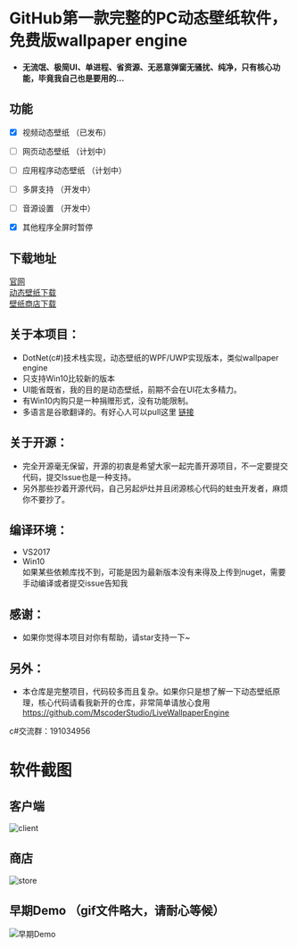 # GitHub第一款完整的PC动态壁纸软件，免费版wallpaper engine

*  **无流氓、极简UI、单进程、省资源、无恶意弹窗无骚扰、纯净，只有核心功能，毕竟我自己也是要用的...**  

## 功能
* [x] 视频动态壁纸 （已发布）
* [ ] 网页动态壁纸 （计划中）
* [ ] 应用程序动态壁纸 （计划中）
* [ ] 多屏支持 （开发中）
* [ ] 音源设置 （开发中）
* [x] 其他程序全屏时暂停


## 下载地址
[官网](https://mscoder.cn/products/LiveWallpaper.html)  
[动态壁纸下载](https://www.microsoft.com/store/apps/9MV8GK87MZ05)  
[壁纸商店下载](https://www.microsoft.com/store/apps/9PNN27P9SS38)  

## 关于本项目：  
  * DotNet(c#)技术栈实现，动态壁纸的WPF/UWP实现版本，类似wallpaper engine
  * 只支持Win10比较新的版本
  * UI能省既省，我的目的是动态壁纸，前期不会在UI花太多精力。
  * 有Win10内购只是一种捐赠形式，没有功能限制。
  * 多语言是谷歌翻译的。有好心人可以pull这里  [链接](https://github.com/MscoderStudio/LiveWallpaper/blob/master/LiveWallpaper/Res/Languages/en.json)
  
## 关于开源：
* 完全开源毫无保留，开源的初衷是希望大家一起完善开源项目，不一定要提交代码，提交Issue也是一种支持。
* 另外那些抄着开源代码，自己另起炉灶并且闭源核心代码的蛀虫开发者，麻烦你不要抄了。

## 编译环境：
  * VS2017
  * Win10  
  如果某些依赖库找不到，可能是因为最新版本没有来得及上传到nuget，需要手动编译或者提交issue告知我

## 感谢：
  * 如果你觉得本项目对你有帮助，请star支持一下~
  
## 另外：
 * 本仓库是完整项目，代码较多而且复杂。如果你只是想了解一下动态壁纸原理，核心代码请看我新开的仓库，非常简单请放心食用   
  https://github.com/MscoderStudio/LiveWallpaperEngine


c#交流群：191034956

# 软件截图

## 客户端
![client](https://github.com/WallpaperTools/WallpaperTool/blob/master/screenshots/client.png)
## 商店
![store](https://github.com/WallpaperTools/WallpaperTool/blob/master/screenshots/store.png)
## 早期Demo （gif文件略大，请耐心等候）
![早期Demo](https://github.com/WallpaperTools/WallpaperTool/blob/master/screenshots/example.gif)


